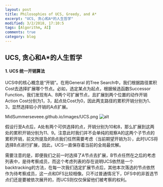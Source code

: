 ```yaml
---
layout: post
title: Philosophies of UCS, Greedy, and A*
excerpt: "UCS, 贪心和A*的人生哲学"
modified: 3/2/2018, 17:10:5
tags: [Algorithm, AI]
comments: true
category: blog
---
```




## UCS, 贪心和A*的人生哲学
#### 1. UCS 统一开销算法
UCS中的核心概念是“开销”。在用General 的Tree Search中，我们根据路径累积Cost去选择扩展哪个节点。必如，选定某点为起点，根据候选函数Successor Function，我们发现有A、B两个可扩展节点，且扩展到两个位置的动作开销Action Cost分别为1，3，起点处Cost为0，因此两支路径的累积开销分别为1、3，显然选择较小开销的A点扩展。


MidSummerseveee.github.io/images/UCS.png
![alt](https://MidSummerseveee.github.io/images/UCS.png)	

假设行至A点后，A处有两个可供选择的点，开销分别为10和8，那么扩展到这两处的累积开销分别为11、9。注意此时我们并不会单纯的观察A的这两个子节点的累积开销，前文所提及的B点我们任然需要考虑（当前期望开销为3），此时UCS将选择B点进行扩展，因此，UCS一直保存着当前的全局最优解。

需要注意的是，即便我们之前一时选择了A节点去扩展，B节点任然在之后的考虑列表中，是待考察成员，而这个考虑列表的存在说明UCS依然是一个backtracking的方法，在每一次我们选定扩展节点后，其他本次落选的节点依然作为待考察成员，这一点和DFS比较相像。只不过普通情况下，DFS中的非首选节点们还是要被依次展开的，而UCS则仅仅保留他们被考察的权利。
